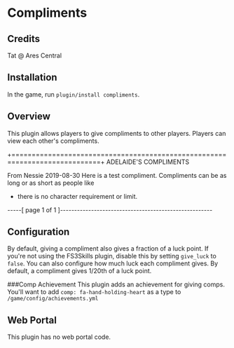 # Compliments

## Credits
Tat @ Ares Central

## Installation

In the game, run `plugin/install compliments`.

## Overview

This plugin allows players to give compliments to other players. Players can view each other's compliments.

+============================================================================+
ADELAIDE'S COMPLIMENTS

From Nessie                                                       2019-08-30
Here is a test compliment. Compliments can be as long or as short as people like
- there is no character requirement or limit.

-----[   page 1 of 1   ]------------------------------------------------------

## Configuration
By default, giving a compliment also gives a fraction of a luck point. If you're not using the FS3Skills plugin, disable this by setting `give_luck` to `false`. You can also configure how much luck each compliment gives. By default, a compliment gives 1/20th of a luck point.

###Comp Achievement
This plugin adds an achievement for giving comps. You'll want to add `comp: fa-hand-holding-heart` as a type to `/game/config/achievements.yml`

## Web Portal

This plugin has no web portal code.  
